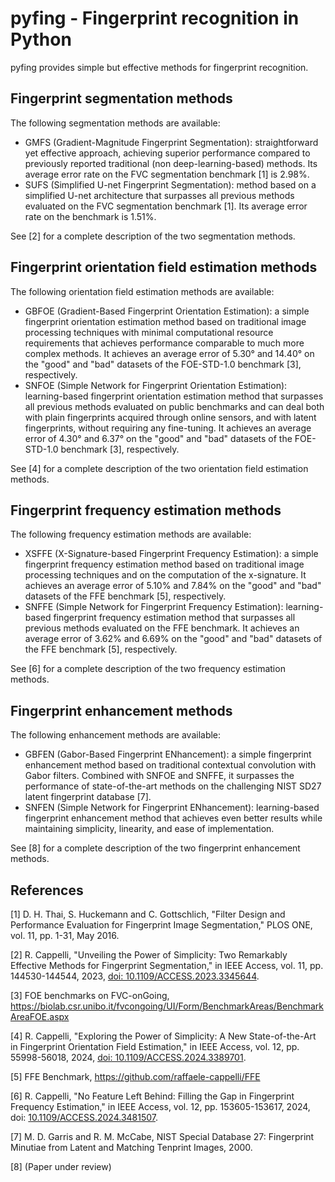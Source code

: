 # pyfing - Fingerprint recognition in Python

pyfing provides simple but effective methods for fingerprint recognition.


## Fingerprint segmentation methods
The following segmentation methods are available:
- GMFS (Gradient-Magnitude Fingerprint Segmentation): straightforward yet effective approach, achieving superior performance compared to previously reported traditional (non deep-learning-based) methods. Its average error rate on the FVC segmentation benchmark \[1\] is 2.98%.
- SUFS (Simplified U-net Fingerprint Segmentation): method based on a simplified U-net architecture that surpasses all previous methods evaluated on the FVC segmentation benchmark \[1\]. Its average error rate on the benchmark is 1.51%.

See \[2\] for a complete description of the two segmentation methods.


## Fingerprint orientation field estimation methods
The following orientation field estimation methods are available:
- GBFOE (Gradient-Based Fingerprint Orientation Estimation): a simple fingerprint orientation estimation method based on traditional image processing techniques with minimal computational resource requirements that achieves performance comparable to much more complex methods. It achieves an average error of 5.30° and 14.40° on the "good" and "bad" datasets of the FOE-STD-1.0 benchmark \[3\], respectively.
- SNFOE (Simple Network for Fingerprint Orientation Estimation): learning-based fingerprint orientation estimation method that surpasses all previous methods evaluated on public benchmarks and can deal both with plain fingerprints acquired through online sensors, and with latent fingerprints, without requiring any fine-tuning. It achieves an average error of 4.30° and 6.37° on the "good" and "bad" datasets of the FOE-STD-1.0 benchmark \[3\], respectively.

See \[4\] for a complete description of the two orientation field estimation methods.


## Fingerprint frequency estimation methods
The following frequency estimation methods are available:
- XSFFE (X-Signature-based Fingerprint Frequency Estimation): a simple fingerprint frequency estimation method based on traditional image processing techniques and on the computation of the x-signature. It achieves an average error of 5.10% and 7.84%	on the "good" and "bad" datasets of the FFE benchmark \[5\], respectively.
- SNFFE (Simple Network for Fingerprint Frequency Estimation): learning-based fingerprint frequency estimation method that surpasses all previous methods evaluated on the FFE benchmark. It achieves an average error of 3.62% and 6.69%	on the "good" and "bad" datasets of the FFE benchmark \[5\], respectively.

See \[6\] for a complete description of the two frequency estimation methods.


## Fingerprint enhancement methods
The following enhancement methods are available:
- GBFEN (Gabor-Based Fingerprint ENhancement): a simple fingerprint enhancement method based on traditional contextual convolution with Gabor filters. Combined with SNFOE and SNFFE, it surpasses the performance of state-of-the-art methods on the challenging NIST SD27 latent fingerprint database \[7]\.
- SNFEN (Simple Network for Fingerprint ENhancement): learning-based fingerprint enhancement method that achieves even better results while maintaining simplicity,
linearity, and ease of implementation.

See \[8\] for a complete description of the two fingerprint enhancement methods.


## References
\[1\] D. H. Thai, S. Huckemann and C. Gottschlich, "Filter Design and Performance Evaluation for Fingerprint Image Segmentation," PLOS ONE, vol. 11, pp. 1-31, May 2016.

\[2\] R. Cappelli, "Unveiling the Power of Simplicity: Two Remarkably Effective Methods for Fingerprint Segmentation," in IEEE Access, vol. 11, pp. 144530-144544, 2023, [doi: 10.1109/ACCESS.2023.3345644](https://doi.org/10.1109/ACCESS.2023.3345644).

\[3\] FOE benchmarks on FVC-onGoing, https://biolab.csr.unibo.it/fvcongoing/UI/Form/BenchmarkAreas/BenchmarkAreaFOE.aspx

\[4\] R. Cappelli, "Exploring the Power of Simplicity: A New State-of-the-Art in Fingerprint Orientation Field Estimation," in IEEE Access, vol. 12, pp. 55998-56018, 2024, [doi: 10.1109/ACCESS.2024.3389701](https://doi.org/10.1109/ACCESS.2024.3389701).

\[5\] FFE Benchmark, https://github.com/raffaele-cappelli/FFE

\[6\] R. Cappelli, "No Feature Left Behind: Filling the Gap in Fingerprint Frequency Estimation," in IEEE Access, vol. 12, pp. 153605-153617, 2024, doi: [10.1109/ACCESS.2024.3481507](https://doi.org/10.1109/ACCESS.2024.3481507).

\[7\] M. D. Garris and R. M. McCabe, NIST Special Database 27: Fingerprint Minutiae from Latent and Matching Tenprint Images, 2000.

\[8\] (Paper under review)
